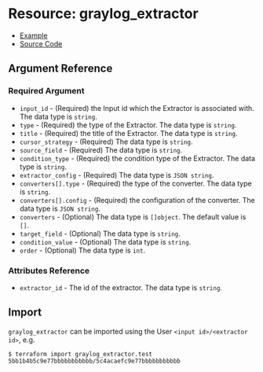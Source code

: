 # Resource: graylog_extractor

* [Example](https://github.com/hen2001/terraform-provider-graylog/blob/master/examples/v0.12/extractor.tf)
* [Source Code](https://github.com/hen2001/terraform-provider-graylog/blob/master/graylog/resource/system/input/extractor/resource.go)

## Argument Reference

### Required Argument

* `input_id` - (Required) the Input id which the Extractor is associated with. The data type is `string`.
* `type` - (Required) the type of the Extractor. The data type is `string`.
* `title` - (Required) the title of the Extractor. The data type is `string`.
* `cursor_strategy` - (Required) The data type is `string`.
* `source_field` - (Required) The data type is `string`.
* `condition_type` - (Required) the condition type of the Extractor. The data type is `string`.
* `extractor_config` - (Required) The data type is `JSON string`.
* `converters[].type` - (Required) the type of the converter. The data type is `string`.
* `converters[].config` - (Required) the configuration of the converter. The data type is `JSON string`.
* `converters` - (Optional) The data type is `[]object`. The default value is `[]`.
* `target_field` - (Optional) The data type is `string`.
* `condition_value` - (Optional) The data type is `string`.
* `order` - (Optional) The data type is `int`.

### Attributes Reference

* `extractor_id` - The id of the extractor. The data type is `string`.

## Import

`graylog_extractor` can be imported using the User `<input id>/<extractor id>`, e.g.

```console
$ terraform import graylog_extractor.test 5bb1b4b5c9e77bbbbbbbbbbb/5c4acaefc9e77bbbbbbbbbbb
```
